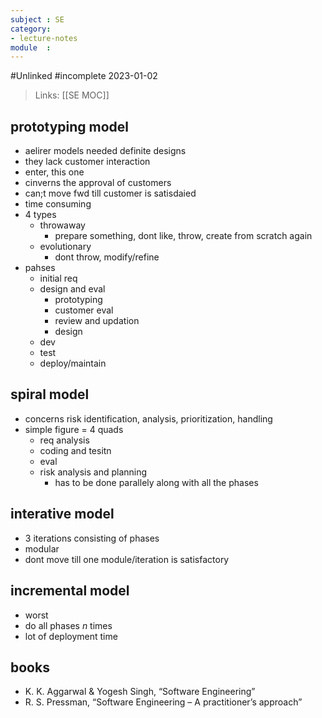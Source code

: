 ```yaml
---
subject : SE
category: 
- lecture-notes
module  : 
---
```

#Unlinked 
#incomplete 
2023-01-02

>Links: [[SE MOC]]

## prototyping model
- aelirer models needed definite designs
- they lack customer interaction
- enter, this one
- cinverns the approval of customers
- can;t move fwd till customer is satisdaied
- time consuming
- 4 types
	- throwaway
		- prepare something, dont like, throw, create from scratch again
	- evolutionary
		- dont throw, modify/refine
- pahses
	- initial req
	- design and eval
		- prototyping
		- customer eval
		- review and updation
		- design
	- dev
	- test
	- deploy/maintain

## spiral model
- concerns risk identification, analysis, prioritization, handling
- simple figure = 4 quads
	- req analysis
	- coding and tesitn
	- eval
	- risk analysis and planning
		- has to be done parallely along with all the phases

## interative model
- 3 iterations consisting of phases
- modular
- dont move till one module/iteration is satisfactory

## incremental model
- worst
- do all phases $n$ times
- lot of deployment time









## books
- K. K. Aggarwal & Yogesh Singh, “Software Engineering”
- R. S. Pressman, “Software Engineering – A practitioner’s approach”